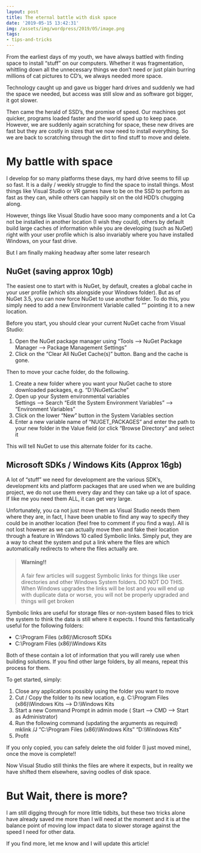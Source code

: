 ```yaml
---
layout: post
title: The eternal battle with disk space
date: '2019-05-15 13:42:31'
img: /assets/img/wordpress/2019/05/image.png
tags:
- tips-and-tricks
---
```


From the earliest days of my youth, we have always battled with finding space to install “stuff” on our computers.  Whether it was fragmentation, whittling down all the unnecessary things we don’t need or just plain burring millions of cat pictures to CD’s, we always needed more space.

Technology caught up and gave us bigger hard drives and suddenly we had the space we needed, but access was still slow and as software got bigger, it got slower.

Then came the herald of SSD’s, the promise of speed. Our machines got quicker, programs loaded faster and the world sped up to keep pace.  However, we are suddenly again scratching for space, these new drives are fast but they are costly in sizes that we now need to install everything.  So we are back to scratching through the dirt to find stuff to move and delete.

# My battle with space

I develop for so many platforms these days, my hard drive seems to fill up so fast.  It is a daily / weekly struggle to find the space to install things.  Most things like Visual Studio or VR games have to be on the SSD to perform as fast as they can, while others can happily sit on the old HDD’s chugging along.

However, things like Visual Studio have sooo many components and a lot Ca not be installed in another location (I wish they could), others by default build large caches of information while you are developing (such as NuGet) right with your user profile which is also invariably where you have installed Windows, on your fast drive.

But I am finally making headway after some later research

## NuGet (saving approx 10gb)

The easiest one to start with is NuGet, by default, creates a global cache in your user profile (which sits alongside your Windows folder). But as of NuGet 3.5, you can now force NuGet to use another folder.  To do this, you simply need to add a new Environment Variable called “” pointing it to a new location.

Before you start, you should clear your current NuGet cache from Visual Studio:

1. Open the NuGet package manager using “Tools –> NuGet Package Manager –> Package Management Settings”
2. Click on the “Clear All NuGet Cache(s)” button. Bang and the cache is gone.

Then to move your cache folder, do the following.

1. Create a new folder where you want your NuGet cache to store downloaded packages, e.g. “D:\NuGetCache”
2. Open up your System environmental variables  
Settings –> Search “Edit the System Environment Variables” –> “Environment Variables”
3. Click on the lower “New” button in the System Variables section
4. Enter a new variable name of “NUGET_PACKAGES” and enter the path to your new folder in the Value field (or click “Browse Directory” and select it

This will tell NuGet to use this alternate folder for its cache. 

## Microsoft SDKs / Windows Kits (Approx 16gb)

A lot of “stuff” we need for development are the various SDK’s, development kits and platform packages that are used when we are building project, we do not use them every day and they can take up a lot of space.  If like me you need them ALL, it can get very large.

Unfortunately, you ca not just move them as Visual Studio needs them where they are, in fact, I have been unable to find any way to specify they could be in another location (feel free to comment if you find a way).  All is not lost however as we can actually move then and fake their location through a feature in Windows 10 called Symbolic links.  Simply put, they are a way to cheat the system and put a link where the files are which automatically redirects to where the files actually are.

> #### Warning!!
> 
> A fair few articles will suggest Symbolic links for things like user directories and other Windows System folders.  DO NOT DO THIS.  When Windows upgrades the links will be lost and you will end up with duplicate data or worse, you will not be properly upgraded and things will get broken

Symbolic links are useful for storage files or non-system based files to trick the system to think the data is still where it expects.  I found this fantastically useful for the following folders:

- C:\Program Files (x86)\Microsoft SDKs
- C:\Program Files (x86)\Windows Kits

Both of these contain a lot of information that you will rarely use when building solutions.  If you find other large folders, by all means, repeat this process for them.

To get started, simply:

1. Close any applications possibly using the folder you want to move
2. Cut / Copy the folder to its new location, e.g. C:\Program Files (x86)\Windows Kits –> D:\Windows Kits
3. Start a new Command Prompt in admin mode ( Start –> CMD –> Start as Administrator)
4. Run the following command (updating the arguments as required)  
    mklink /J “C:\Program Files (x86)\Windows Kits” “D:\Windows Kits”
5. Profit

If you only copied, you can safely delete the old folder (I just moved mine), once the move is complete!!

Now Visual Studio still thinks the files are where it expects, but in reality we have shifted them elsewhere, saving oodles of disk space.

##  

# But Wait, there is more?

I am still digging through for more little tidbits, but these two tricks alone have already saved me more than I will need at the moment and it is at the balance point of moving low impact data to slower storage against the speed I need for other data.

If you find more, let me know and I will update this article!